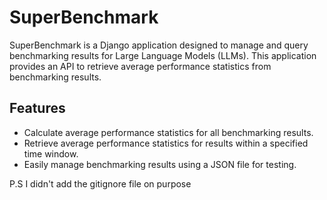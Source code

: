# SuperBenchmark

SuperBenchmark is a Django application designed to manage and query benchmarking results for Large Language Models (LLMs).
This application provides an API to retrieve average performance statistics from benchmarking results.

## Features

- Calculate average performance statistics for all benchmarking results.
- Retrieve average performance statistics for results within a specified time window.
- Easily manage benchmarking results using a JSON file for testing.

P.S I didn't add the gitignore file on purpose
